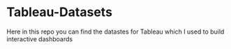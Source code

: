 # Tableau-Datasets #        

Here in this repo you can find the datastes for Tableau which I used to build interactive dashboards          
      
        
   
         
     
         
 
      
      
 
